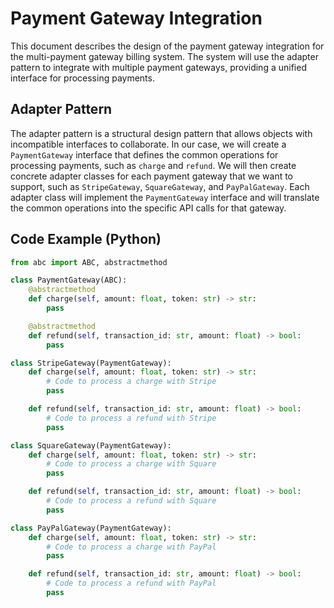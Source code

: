 # Payment Gateway Integration

This document describes the design of the payment gateway integration for the multi-payment gateway billing system. The system will use the adapter pattern to integrate with multiple payment gateways, providing a unified interface for processing payments.

## Adapter Pattern

The adapter pattern is a structural design pattern that allows objects with incompatible interfaces to collaborate. In our case, we will create a `PaymentGateway` interface that defines the common operations for processing payments, such as `charge` and `refund`. We will then create concrete adapter classes for each payment gateway that we want to support, such as `StripeGateway`, `SquareGateway`, and `PayPalGateway`. Each adapter class will implement the `PaymentGateway` interface and will translate the common operations into the specific API calls for that gateway.

## Code Example (Python)

```python
from abc import ABC, abstractmethod

class PaymentGateway(ABC):
    @abstractmethod
    def charge(self, amount: float, token: str) -> str:
        pass

    @abstractmethod
    def refund(self, transaction_id: str, amount: float) -> bool:
        pass

class StripeGateway(PaymentGateway):
    def charge(self, amount: float, token: str) -> str:
        # Code to process a charge with Stripe
        pass

    def refund(self, transaction_id: str, amount: float) -> bool:
        # Code to process a refund with Stripe
        pass

class SquareGateway(PaymentGateway):
    def charge(self, amount: float, token: str) -> str:
        # Code to process a charge with Square
        pass

    def refund(self, transaction_id: str, amount: float) -> bool:
        # Code to process a refund with Square
        pass

class PayPalGateway(PaymentGateway):
    def charge(self, amount: float, token: str) -> str:
        # Code to process a charge with PayPal
        pass

    def refund(self, transaction_id: str, amount: float) -> bool:
        # Code to process a refund with PayPal
        pass
```
